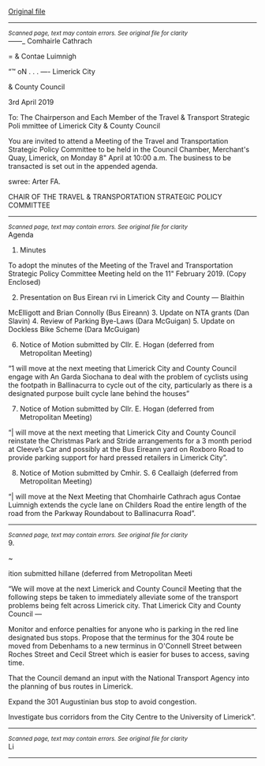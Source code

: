 [Original file](https://www.limerick.ie/sites/default/files/media/documents/2019-04/8th%20April%202019-Agenda%20Travel%20and%20Transportation%20Strategic%20Policy%20Committee.pdf)

---
*<small>Scanned page, text may contain errors. See original file for clarity</small>*  
——_ Comhairle Cathrach

= & Contae Luimnigh

“™ oN . . .
—- Limerick City

& County Council

3rd April 2019

To: The Chairperson and Each Member of the Travel & Transport Strategic Poli
mmittee of Limerick City & County Council

You are invited to attend a Meeting of the Travel and Transportation Strategic Policy
Committee to be held in the Council Chamber, Merchant's Quay, Limerick, on Monday 8"
April at 10:00 a.m. The business to be transacted is set out in the appended agenda.

swree: Arter FA.

CHAIR OF THE TRAVEL & TRANSPORTATION STRATEGIC POLICY COMMITTEE



---
*<small>Scanned page, text may contain errors. See original file for clarity</small>*  
Agenda

1. Minutes

To adopt the minutes of the Meeting of the Travel and Transportation Strategic Policy
Committee Meeting held on the 11" February 2019.
(Copy Enclosed)

2. Presentation on Bus Eirean rvi in Limerick City and County — Blaithin

McElligott and Brian Connolly (Bus Eireann)
3. Update on NTA grants (Dan Slavin)
4. Review of Parking Bye-Laws (Dara McGuigan)
5. Update on Dockless Bike Scheme (Dara McGuigan)

6. Notice of Motion submitted by Cllr. E. Hogan (deferred from Metropolitan
Meeting)

“1 will move at the next meeting that Limerick City and County Council engage with
An Garda Siochana to deal with the problem of cyclists using the footpath in
Ballinacurra to cycle out of the city, particularly as there is a designated purpose built
cycle lane behind the houses”

7. Notice of Motion submitted by Cllr. E. Hogan (deferred from Metropolitan
Meeting)

“| will move at the next meeting that Limerick City and County Council reinstate the
Christmas Park and Stride arrangements for a 3 month period at Cleeve’s Car and
possibly at the Bus Eireann yard on Roxboro Road to provide parking support for
hard pressed retailers in Limerick City”.

8. Notice of Motion submitted by Cmhir. S. 6 Ceallaigh (deferred from Metropolitan
Meeting)

“| will move at the Next Meeting that Chomhairle Cathrach agus Contae Luimnigh
extends the cycle lane on Childers Road the entire length of the road from the
Parkway Roundabout to Ballinacurra Road”.


---
*<small>Scanned page, text may contain errors. See original file for clarity</small>*  
9.

~

ition submitted hillane (deferred from Metropolitan
Meeti

“We will move at the next Limerick and County Council Meeting that the following
steps be taken to immediately alleviate some of the transport problems being felt
across Limerick city. That Limerick City and County Council —

Monitor and enforce penalties for anyone who is parking in the red line designated bus stops.
Propose that the terminus for the 304 route be moved from Debenhams to a new terminus in
O'Connell Street between Roches Street and Cecil Street which is easier for buses to access,
saving time.

That the Council demand an input with the National Transport Agency into the planning of
bus routes in Limerick.

Expand the 301 Augustinian bus stop to avoid congestion.

Investigate bus corridors from the City Centre to the University of Limerick”.


---
*<small>Scanned page, text may contain errors. See original file for clarity</small>*  
Li


---
